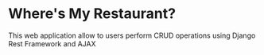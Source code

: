 # Where's My Restaurant?

This web application allow to users perform CRUD operations using Django Rest Framework and AJAX